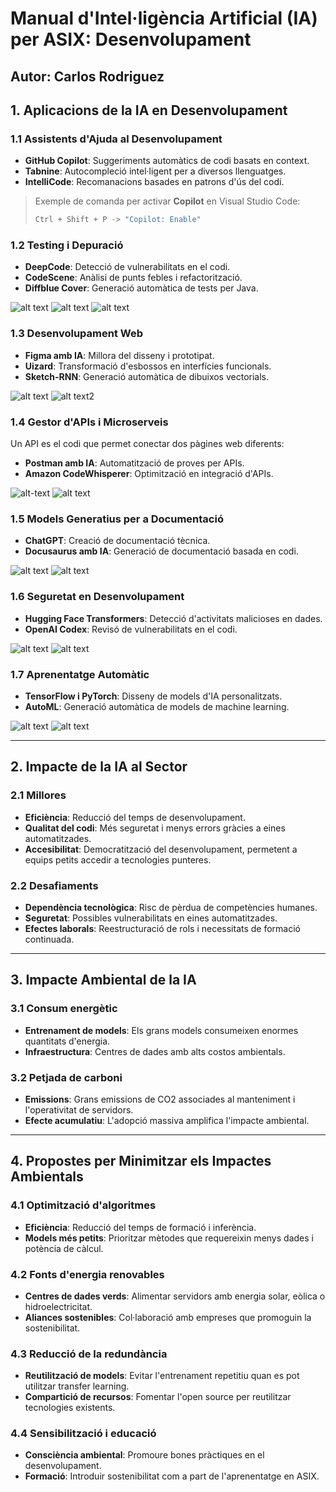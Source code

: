 # Manual d'Intel·ligència Artificial (IA) per ASIX: Desenvolupament
## Autor: Carlos Rodriguez
## **1. Aplicacions de la IA en Desenvolupament**

### **1.1 Assistents d'Ajuda al Desenvolupament**
- **GitHub Copilot**: Suggeriments automàtics de codi basats en context.
- **Tabnine**: Autocompleció intel·ligent per a diversos llenguatges.
- **IntelliCode**: Recomanacions basades en patrons d'ús del codi.

> Exemple de comanda per activar **Copilot** en Visual Studio Code:
> ```bash
> Ctrl + Shift + P -> "Copilot: Enable"
> ```

### **1.2 Testing i Depuració**
- **DeepCode**: Detecció de vulnerabilitats en el codi.
- **CodeScene**: Anàlisi de punts febles i refactorització.
- **Diffblue Cover**: Generació automàtica de tests per Java.




![alt text](imagenes_dades/image.png) ![alt text](imagenes_dades/image-1.png) ![alt text](imagenes_dades/image-2.png)


### **1.3 Desenvolupament Web**
- **Figma amb IA**: Millora del disseny i prototipat.
- **Uizard**: Transformació d'esbossos en interfícies funcionals.
- **Sketch-RNN**: Generació automàtica de dibuixos vectorials.



![alt text](imagenes_dades/image-3.png) ![alt text2](imagenes_dades/image-4.png)

### **1.4 Gestor d'APIs i Microserveis**
Un API es el codi que permet conectar dos pàgines web diferents:
- **Postman amb IA**: Automatització de proves per APIs.
- **Amazon CodeWhisperer**: Optimització en integració d'APIs.


![alt-text](imagenes_dades/image-5.png) ![alt text](imagenes_dades/image-6.png)

### **1.5 Models Generatius per a Documentació**
- **ChatGPT**: Creació de documentació tècnica.
- **Docusaurus amb IA**: Generació de documentació basada en codi.

![alt text](imagenes_dades/image-7.png) ![alt text](imagenes_dades/image-8.png)

### **1.6 Seguretat en Desenvolupament**
- **Hugging Face Transformers**: Detecció d'activitats malicioses en dades.
- **OpenAI Codex**: Revisó de vulnerabilitats en el codi.

![alt text](imagenes_dades/image-9.png) ![alt text](imagenes_dades/image-10.png)

### **1.7 Aprenentatge Automàtic**
- **TensorFlow i PyTorch**: Disseny de models d'IA personalitzats.
- **AutoML**: Generació automàtica de models de machine learning.

![alt text](imagenes_dades/image-12.png) ![alt text](imagenes_dades/image-13.png)

---

## **2. Impacte de la IA al Sector**

### **2.1 Millores**
- **Eficiència**: Reducció del temps de desenvolupament.
- **Qualitat del codi**: Més seguretat i menys errors gràcies a eines automatitzades.
- **Accesibilitat**: Democratització del desenvolupament, permetent a equips petits accedir a tecnologies punteres.

### **2.2 Desafiaments**
- **Dependència tecnològica**: Risc de pèrdua de competències humanes.
- **Seguretat**: Possibles vulnerabilitats en eines automatitzades.
- **Efectes laborals**: Reestructuració de rols i necessitats de formació continuada.

---

## **3. Impacte Ambiental de la IA**

### **3.1 Consum energètic**
- **Entrenament de models**: Els grans models consumeixen enormes quantitats d'energia.
- **Infraestructura**: Centres de dades amb alts costos ambientals.

### **3.2 Petjada de carboni**
- **Emissions**: Grans emissions de CO2 associades al manteniment i l'operativitat de servidors.
- **Efecte acumulatiu**: L'adopció massiva amplifica l'impacte ambiental.

---

## **4. Propostes per Minimitzar els Impactes Ambientals**

### **4.1 Optimització d'algoritmes**
- **Eficiència**: Reducció del temps de formació i inferència.
- **Models més petits**: Prioritzar mètodes que requereixin menys dades i potència de càlcul.

### **4.2 Fonts d'energia renovables**
- **Centres de dades verds**: Alimentar servidors amb energia solar, eòlica o hidroelectricitat.
- **Aliances sostenibles**: Col·laboració amb empreses que promoguin la sostenibilitat.

### **4.3 Reducció de la redundància**
- **Reutilització de models**: Evitar l'entrenament repetitiu quan es pot utilitzar transfer learning.
- **Compartició de recursos**: Fomentar l'open source per reutilitzar tecnologies existents.

### **4.4 Sensibilització i educació**
- **Consciència ambiental**: Promoure bones pràctiques en el desenvolupament.
- **Formació**: Introduir sostenibilitat com a part de l'aprenentatge en ASIX.


